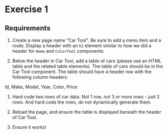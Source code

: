 # Exercise 1

## Requirements

1. Create a new page name "Car Tool". Be sure to add a menu item and a route. Display a header with an `h2` element similar to how we did a header for `Home` and `ColorTool` components.

1. Below the header in Car Tool, add a table of cars (please use an HTML table and the related table elements). The table of cars should be in the Car Tool component. The table should have a header row with the following column headers:

Id, Make, Model, Year, Color, Price

1. Hard code two rows of car data. Not 1 row, not 3 or more rows - just 2 rows. And hard code the rows, do not dynamically generate them.

1. Reload the page, and ensure the table is displayed beneath the header of Car Tool.

1. Ensure it works!
